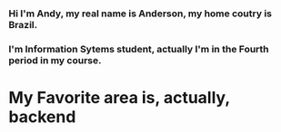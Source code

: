 
### Hi I'm Andy, my real name is Anderson, my home coutry is Brazil.
### I'm Information Sytems student, actually I'm in the Fourth period in my course.

# My Favorite area is, actually, backend
